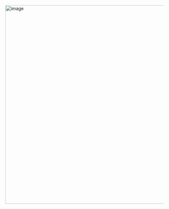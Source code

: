 <img width="631" alt="image" src="https://github.com/user-attachments/assets/6bdd2b72-7253-4bad-8e09-e705c8705617" />




